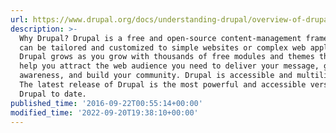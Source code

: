 ```yaml
---
url: https://www.drupal.org/docs/understanding-drupal/overview-of-drupal
description: >-
  Why Drupal? Drupal is a free and open-source content-management framework that
  can be tailored and customized to simple websites or complex web applications.
  Drupal grows as you grow with thousands of free modules and themes that will
  help you attract the web audience you need to deliver your message, grow brand
  awareness, and build your community. Drupal is accessible and multilingual.
  The latest release of Drupal is the most powerful and accessible version of
  Drupal to date.
published_time: '2016-09-22T00:55:14+00:00'
modified_time: '2022-09-20T19:38:10+00:00'
---
```

